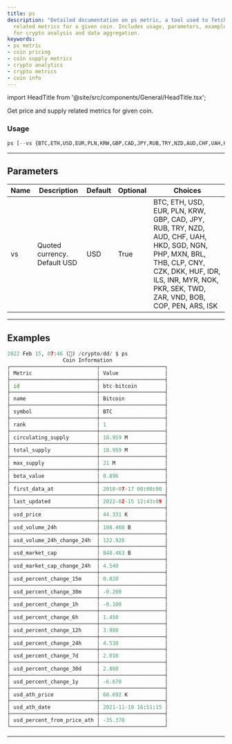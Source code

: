 ```yaml
---
title: ps
description: "Detailed documentation on ps metric, a tool used to fetch price and supply"
  related metrics for a given coin. Includes usage, parameters, examples, and more
  for crypto analysis and data aggregation.
keywords:
- ps metric
- coin pricing
- coin supply metrics
- crypto analytics
- crypto metrics
- coin info
---
```


import HeadTitle from '@site/src/components/General/HeadTitle.tsx';

<HeadTitle title="crypto/dd/ps - Reference | OpenBB Terminal Docs" />

Get price and supply related metrics for given coin.

### Usage

```python
ps [--vs {BTC,ETH,USD,EUR,PLN,KRW,GBP,CAD,JPY,RUB,TRY,NZD,AUD,CHF,UAH,HKD,SGD,NGN,PHP,MXN,BRL,THB,CLP,CNY,CZK,DKK,HUF,IDR,ILS,INR,MYR,NOK,PKR,SEK,TWD,ZAR,VND,BOB,COP,PEN,ARS,ISK}]
```

---

## Parameters

| Name | Description | Default | Optional | Choices |
| ---- | ----------- | ------- | -------- | ------- |
| vs | Quoted currency. Default USD | USD | True | BTC, ETH, USD, EUR, PLN, KRW, GBP, CAD, JPY, RUB, TRY, NZD, AUD, CHF, UAH, HKD, SGD, NGN, PHP, MXN, BRL, THB, CLP, CNY, CZK, DKK, HUF, IDR, ILS, INR, MYR, NOK, PKR, SEK, TWD, ZAR, VND, BOB, COP, PEN, ARS, ISK |


---

## Examples

```python
2022 Feb 15, 07:46 (🦋) /crypto/dd/ $ ps
                  Coin Information
┌────────────────────────────┬─────────────────────┐
│ Metric                     │ Value               │
├────────────────────────────┼─────────────────────┤
│ id                         │ btc-bitcoin         │
├────────────────────────────┼─────────────────────┤
│ name                       │ Bitcoin             │
├────────────────────────────┼─────────────────────┤
│ symbol                     │ BTC                 │
├────────────────────────────┼─────────────────────┤
│ rank                       │ 1                   │
├────────────────────────────┼─────────────────────┤
│ circulating_supply         │ 18.959 M            │
├────────────────────────────┼─────────────────────┤
│ total_supply               │ 18.959 M            │
├────────────────────────────┼─────────────────────┤
│ max_supply                 │ 21 M                │
├────────────────────────────┼─────────────────────┤
│ beta_value                 │ 0.896               │
├────────────────────────────┼─────────────────────┤
│ first_data_at              │ 2010-07-17 00:00:00 │
├────────────────────────────┼─────────────────────┤
│ last_updated               │ 2022-02-15 12:43:09 │
├────────────────────────────┼─────────────────────┤
│ usd_price                  │ 44.331 K            │
├────────────────────────────┼─────────────────────┤
│ usd_volume_24h             │ 108.460 B           │
├────────────────────────────┼─────────────────────┤
│ usd_volume_24h_change_24h  │ 122.920             │
├────────────────────────────┼─────────────────────┤
│ usd_market_cap             │ 840.463 B           │
├────────────────────────────┼─────────────────────┤
│ usd_market_cap_change_24h  │ 4.540               │
├────────────────────────────┼─────────────────────┤
│ usd_percent_change_15m     │ 0.020               │
├────────────────────────────┼─────────────────────┤
│ usd_percent_change_30m     │ -0.200              │
├────────────────────────────┼─────────────────────┤
│ usd_percent_change_1h      │ -0.100              │
├────────────────────────────┼─────────────────────┤
│ usd_percent_change_6h      │ 1.450               │
├────────────────────────────┼─────────────────────┤
│ usd_percent_change_12h     │ 3.980               │
├────────────────────────────┼─────────────────────┤
│ usd_percent_change_24h     │ 4.530               │
├────────────────────────────┼─────────────────────┤
│ usd_percent_change_7d      │ 2.010               │
├────────────────────────────┼─────────────────────┤
│ usd_percent_change_30d     │ 2.860               │
├────────────────────────────┼─────────────────────┤
│ usd_percent_change_1y      │ -6.670              │
├────────────────────────────┼─────────────────────┤
│ usd_ath_price              │ 68.692 K            │
├────────────────────────────┼─────────────────────┤
│ usd_ath_date               │ 2021-11-10 16:51:15 │
├────────────────────────────┼─────────────────────┤
│ usd_percent_from_price_ath │ -35.370             │
└────────────────────────────┴─────────────────────┘
```
---
